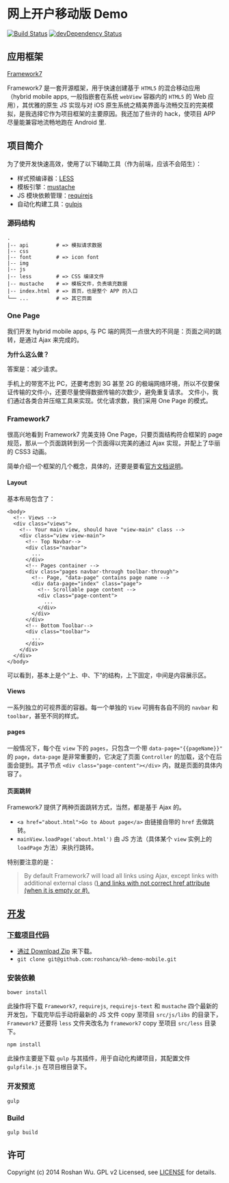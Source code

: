 # 网上开户移动版 Demo

[![Build Status](http://img.shields.io/travis/roshanca/kh-demo-mobile.svg?style=flat-square)](https://travis-ci.org/roshanca/kh-demo-mobile)
[![devDependency Status](https://david-dm.org/roshanca/kh-demo-mobile/dev-status.svg?style=flat-square)](https://david-dm.org/roshanca/kh-demo-mobile#info=devDependencies)

## 应用框架

[Framework7](http://www.idangero.us/framework7/)

Framework7 是一套开源框架，用于快速创建基于 `HTML5` 的混合移动应用（hybrid mobile apps, 一般指嵌套在系统 `webView` 容器内的 `HTML5` 的 Web 应用），其优雅的原生 JS 实现与对 iOS 原生系统之精美界面与流畅交互的完美模拟，是我选择它作为项目框架的主要原因。我还加了些许的 hack，使项目 APP 尽量能兼容地流畅地跑在 Android 里.

## 项目简介

为了使开发快速高效，使用了以下辅助工具（作为前端，应该不会陌生）：

* 样式预编译器：[LESS](http://www.lesscss.net)
* 模板引擎：[mustache](http://mustache.github.io)
* JS 模块依赖管理：[requirejs](http://requirejs.org)
* 自动化构建工具：[gulpjs](http://gulpjs.com)

### 源码结构

```
.
|-- api         # => 模拟请求数据
|-- css
|-- font        # => icon font
|-- img
|-- js          
|-- less        # => CSS 编译文件
|-- mustache    # => 模板文件，负责填充数据
|-- index.html  # => 首页，也是整个 APP 的入口
└── ...         # => 其它页面
```

### One Page

我们开发 hybrid mobile apps, 与 PC 端的网页一点很大的不同是：页面之间的跳转，是通过 Ajax 来完成的。

__为什么这么做？__ 

答案是：减少请求。

手机上的带宽不比 PC，还要考虑到 3G 甚至 2G 的极端网络环境，所以不仅要保证传输的文件小，还要尽量使得数据传输的次数少，避免重复请求。
文件小，我们通过各类合并压缩工具来实现。优化请求数，我们采用 One Page 的模式。

### Framework7

很高兴地看到 Framework7 完美支持 One Page，只要页面结构符合框架的 page 规范，那从一个页面跳转到另一个页面得以完美的通过 Ajax 实现，并配上了华丽的 CSS3 动画。

简单介绍一个框架的几个概念，具体的，还要是要看[官方文档说明](http://www.idangero.us/framework7/docs/)。

#### Layout

基本布局包含了：

```
<body>
  <!-- Views -->
  <div class="views">
    <!-- Your main view, should have "view-main" class -->
    <div class="view view-main">
      <!-- Top Navbar-->
      <div class="navbar">
        ...
      </div>
      <!-- Pages container -->
      <div class="pages navbar-through toolbar-through">
        <!-- Page, "data-page" contains page name -->
        <div data-page="index" class="page">
          <!-- Scrollable page content -->
          <div class="page-content">
            ...
          </div>
        </div>
      </div>
      <!-- Bottom Toolbar-->
      <div class="toolbar">
        ...
      </div>
    </div>
  </div>
</body>
```

可以看到，基本上是个“上、中、下”的结构，上下固定，中间是内容展示区。

#### Views

一系列独立的可视界面的容器。每一个单独的 `View` 可拥有各自不同的 `navbar` 和 `toolbar`，甚至不同的样式。

#### pages

一般情况下，每个在 `view` 下的 `pages`，只包含一个带 `data-page="{{pageName}}"` 的 `page`，`data-page` 是非常重要的，它决定了页面 `Controller` 的加载，这个在后面会提到。其子节点 `<div class="page-content"></div>` 内，就是页面的具体内容了。

#### 页面跳转

Framework7 提供了两种页面跳转方式，当然，都是基于 Ajax 的。

* `<a href="about.html">Go to About page</a>` 由链接自带的 `href` 去做跳转。
* `mainView.loadPage('about.html')` 由 JS 方法（具体某个 `view` 实例上的 `loadPage` 方法）来执行跳转。

特别要注意的是：
> By default Framework7 will load all links using Ajax, except links with additional external class (<a href="somepage.html" class="external">) and links with not correct href attribute (when it is empty or #).

## 开发

### 下载项目代码

* 通过 [Download Zip](https://github.com/roshanca/kh-demo-mobile/archive/master.zip) 来下载。
* `git clone git@github.com:roshanca/kh-demo-mobile.git`

### 安装依赖

```
bower install
```

此操作将下载 `Framework7`, `requirejs`, `requirejs-text` 和 `mustache` 四个最新的开发包，下载完毕后手动将最新的 JS 文件 copy 至项目 `src/js/libs` 的目录下，`Framework7` 还要将 `less` 文件夹改名为 `framework7` copy 至项目 `src/less` 目录下。

```
npm install
```

此操作主要是下载 `gulp` 与其插件，用于自动化构建项目，其配置文件 `gulpfile.js` 在项目根目录下。

### 开发预览

```
gulp
```

### Build

```
gulp build
```

## 许可
Copyright (c) 2014 Roshan Wu. GPL v2 Licensed, see [LICENSE](https://github.com/roshanca/kh-demo-mobile/blob/master/LICENSE) for details.
